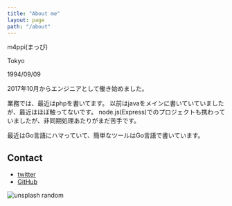 ```yaml
---
title: "About me"
layout: page
path: "/about"
---
```


m4ppi(まっぴ)

Tokyo

1994/09/09

2017年10月からエンジニアとして働き始めました。

業務では、最近はphpを書いてます。
以前はjavaをメインに書いていていましたが、最近はほぼ触ってないです。
node.js(Express)でのプロジェクトも携わっていましたが、非同期処理あたりがまだ苦手です。

最近はGo言語にハマっていて、簡単なツールはGo言語で書いています。

## Contact

- [twitter](https://www.twitter.com/m4ppi)
- [GitHub](https://www.github.com/m4ppi)



![unsplash random](https://source.unsplash.com/random/800x600)


